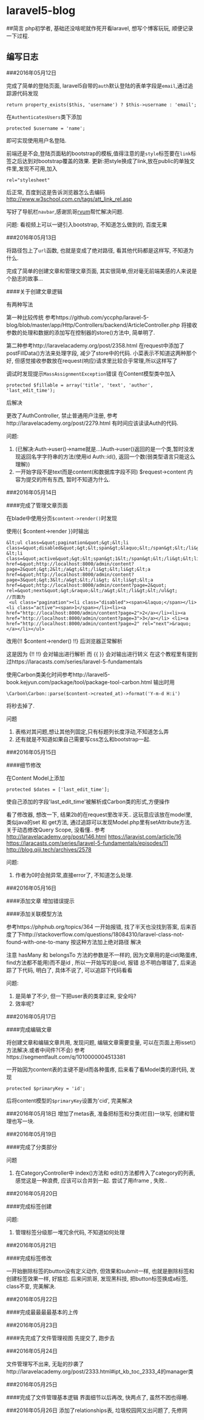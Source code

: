 # laravel5-blog

##简言
php初学者, 基础还没啥呢就作死开看laravel, 想写个博客玩玩, 顺便记录一下过程.

## 编写日志

###2016年05月12日

完成了简单的登陆页面, laravel5自带的`auth`默认登陆的表单字段是`email`,通过追踪源代码发现
```
return property_exists($this, 'username') ? $this->username : 'email';
```
在`AuthenticatesUsers`类下添加
```
protected $username = 'name';
```
即可实现使用用户名登陆.

前端还是不会,登陆页面粘的bootstrap的模板,值得注意的是`style`标签要在`link`标签之后达到对bootstrap覆盖的效果.
更新:把style换成了link,放在public的单独文件里,发现不可用,加入
```
rel="stylesheet"
```
后正常, 百度到这是告诉浏览器怎么去编码 http://www.w3school.com.cn/tags/att_link_rel.asp

写好了导航栏`navbar`,感谢凯哥[rvum][1]帮忙解决问题.

问题: 看视频上可以一键引入bootstrap, 不知道怎么做到的, 百度无果

###2016年05月13日

将路径包上了`url`函数, 也就是变成了绝对路径, 看其他代码都是这样写, 不知道为什么.

完成了简单的创建文章和管理文章页面, 其实很简单,但对毫无前端美感的人来说是个励志的故事...

####关于创建文章逻辑

有两种写法

第一种比较传统 参考https://github.com/yccphp/laravel-5-blog/blob/master/app/Http/Controllers/backend/ArticleController.php
将接收参数的处理和数据的添加写在控制器的store()方法中, 简单明了.

第二种参考http://laravelacademy.org/post/2358.html
在request中添加了postFillData()方法来处理字段, 减少了store中的代码.
小菜表示不知道这两种那个好, 但感觉接收参数放在request(响应)请求里比较合乎常理,所以这样写了

调试时发现提示`MassAssignmentException`错误
在Content模型类中加入
```
protected $fillable = array('title', 'text', 'author', 'last_edit_time');
```
后解决

更改了AuthController, 禁止普通用户注册, 参考http://laravelacademy.org/post/2279.html
有时间应该读读Auth的代码.


问题:
 1. (已解决:Auth->user()->name就是...)Auth->user()返回的是一个类,暂时没发现返回名字字符串的方法(使用id Auth::id(), 返回一个数(弱类型语言只能这么理解))
 2. 一开始字段不是text而是content(和数据库字段不同) $request->content 内容为提交的所有东西, 暂时不知道为什么.



[1]: https://github.com/rvum


###2016年05月14日


####完成了管理文章页面

在blade中使用分页`$content->render()`时发现

使用{{ $content->render }}时输出

```
&lt;ul class=&quot;pagination&quot;&gt;&lt;li class=&quot;disabled&quot;&gt;&lt;span&gt;&laquo;&lt;/span&gt;&lt;/li&gt; &lt;li class=&quot;active&quot;&gt;&lt;span&gt;1&lt;/span&gt;&lt;/li&gt;&lt;li&gt;&lt;a href=&quot;http://localhost:8000/admin/content?page=2&quot;&gt;2&lt;/a&gt;&lt;/li&gt;&lt;li&gt;&lt;a href=&quot;http://localhost:8000/admin/content?page=3&quot;&gt;3&lt;/a&gt;&lt;/li&gt; &lt;li&gt;&lt;a href=&quot;http://localhost:8000/admin/content?page=2&quot; rel=&quot;next&quot;&gt;&raquo;&lt;/a&gt;&lt;/li&gt;&lt;/ul&gt;
//页面为
 <ul class="pagination"><li class="disabled"><span>&laquo;</span></li> <li class="active"><span>1</span></li><li><a href="http://localhost:8000/admin/content?page=2">2</a></li><li><a href="http://localhost:8000/admin/content?page=3">3</a></li> <li><a href="http://localhost:8000/admin/content?page=2" rel="next">&raquo;</a></li></ul>
```
 改用{!! $content->render() !!} 后浏览器正常解析

 这是因为 {!!  !!} 会对输出进行解析 而 {{  }} 会对输出进行转义
 在这个教程里有提到过https://laracasts.com/series/laravel-5-fundamentals

使用Carbon类美化时间参考http://laravel5-book.kejyun.com/package/tool/package-tool-carbon.html
输出时用
```
\Carbon\Carbon::parse($content->created_at)->format('Y-m-d H:i')
```
将秒去掉了.

问题
 1. 表格对其问题,想让其他列固定,只有标题列长度浮动,不知道怎么弄
 2. 还有就是不知道如果自己需要写css怎么和bootstrap一起.


###2016年05月15日

####细节修改

在Content Model上添加
```
protected $dates = ['last_edit_time'];
```
使自己添加的字段'last_edit_time'被解析成Carbon类的形式,方便操作

看了修改器, 想改一下, 结果2b的在request里改半天.. 这玩意应该放在model里, 类似java的set 和 get方法, 通过追踪可以发现Model.php里有setAttribute方法.
关于动态修改Query Scope, 没看懂..
参考
http://laravelacademy.org/post/146.html
https://laravist.com/article/16
https://laracasts.com/series/laravel-5-fundamentals/episodes/11
http://blog.qiji.tech/archives/2578

问题:
 1. 作者为0时会抛异常,直接error了, 不知道怎么处理.


###2016年05月16日

####添加文章  增加错误提示

####添加关联模型方法

参考https://phphub.org/topics/364
一开始报错, 找了半天也没找到答案, 后来百度了下http://stackoverflow.com/questions/18084310/laravel-class-not-found-with-one-to-many  按这种方法加上绝对路径 解决

注意 hasMany 和 belongsTo 方法的参数是不一样的, 因为文章用的是cid(略蛋疼, find方法都不能用)而不是id , 所以一开始写的是cid, 报错 总不明白哪错了, 后来追踪了下代码, 明白了, 具体不说了, 可以追踪下代码看看

问题:
 1. 是简单了不少, 但一下把user表的类拿过来, 安全吗?
 2. 效率呢?


###2016年05月17日

####完成编辑文章

将创建文章和编辑文章共用, 发现问题, 编辑文章需要变量, 可以在页面上用isset()方法解决.或者中间件?(不会)
参考https://segmentfault.com/q/1010000004513381

一开始因为content表的主键不是id而各种蛋疼, 后来看了看Model类的源代码, 发现
```
protected $primaryKey = 'id';
```
后将content模型的`$primaryKey`设置为'cid', 完美解决


###2016年05月18日
增加了metas表, 准备把标签和分类(栏目)一块写, 创建和管理也写一块.

###2016年05月19日

####完成了分类部分

问题
 1. 在CategoryController中 index()方法和 edit()方法都传入了category的列表, 感觉这是一种浪费, 应该可以合并到一起. 尝试了用iframe , 失败..


###2016年05月20日

####完成标签创建

问题:
 1. 管理标签分级那一堆冗余代码, 不知道如何处理

###2016年05月21日

####完成标签修改

一开始删除标签的button没有定义动作, 但效果和submit一样, 也就是删除标签和创建标签效果一样, 好尴尬.
后来问凯哥, 发现黑科技, 把button标签换成a标签, class不变, 完美解决.

###2016年05月22日

####完成最最最最基本的上传

###2016年05月23日

####先完成了文件管理视图
先提交了, 跑步去


###2016年05月24日

文件管理写不出来, 无耻的抄袭了http://laravelacademy.org/post/2333.html#ipt_kb_toc_2333_4的manager类

###2016年05月25日

####完成了文件管理基本逻辑
界面细节以后再改, 快两点了, 虽然不困也得睡.

###2016年05月26日
添加了relationships表, 垃圾校园网又出问题了, 先修网